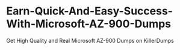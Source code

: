 # Earn-Quick-And-Easy-Success-With-Microsoft-AZ-900-Dumps
Get High Quality and Real Microsoft AZ-900 Dumps on KillerDumps
